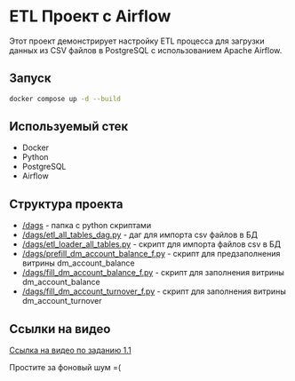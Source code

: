 # ETL Проект с Airflow

Этот проект демонстрирует настройку ETL процесса для загрузки данных из CSV файлов в PostgreSQL с использованием Apache Airflow.

## Запуск

```bash
docker compose up -d --build
```

## Используемый стек

- Docker
- Python
- PostgreSQL
- Airflow

## Структура проекта

- [/dags](/dags/) - папка с python скриптами
- [/dags/etl_all_tables_dag.py](/dags/etl_all_tables_dag.py) - даг для импорта csv файлов в БД
- [/dags/etl_loader_all_tables.py](/dags/etl_loader_all_tables.py) - скрипт для импорта файлов csv в БД
- [/dags/prefill_dm_account_balance_f.py](/dags/prefill_dm_account_balance_f.py) - скрипт для предзаполнения витрины dm_account_balance
- [/dags/fill_dm_account_balance_f.py](/dags/fill_dm_account_balance_f.py) - скрипт для заполнения витрины dm_account_balance
- [/dags/fill_dm_account_turnover_f.py](/dags/fill_dm_account_turnover_f.py) - скрипт для заполнения витрины dm_account_turnover

## Ссылки на видео

[Ссылка на видео по заданию 1.1](https://disk.yandex.ru/i/qnzUkkgsK8BWaw)

Простите за фоновый шум =(